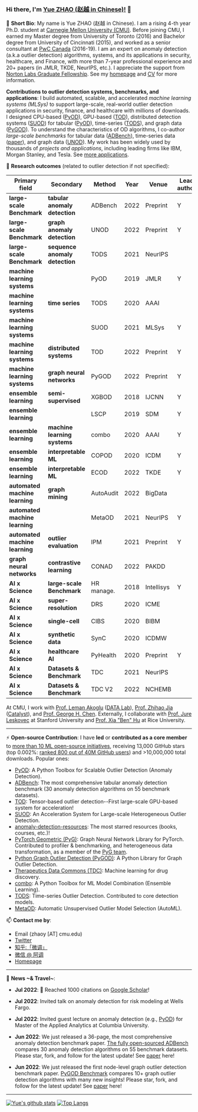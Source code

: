 ### Hi there, I'm [Yue ZHAO (赵越 in Chinese)!](https://www.andrew.cmu.edu/user/yuezhao2/) 👋

🌱 **Short Bio**: My name is Yue ZHAO (赵越 in Chinese). I am a rising 4-th year Ph.D. student at 
[Carnegie Mellon University (CMU)](https://www.cmu.edu/).
Before joining CMU, I earned my Master degree from University of Toronto (2016) and Bachelor degree from University of Cincinnati (2015), and worked as a senior consultant at [PwC Canada](https://www.pwc.com/ca/en.html) (2016-19). 
I am an expert on anomaly detection (a.k.a outlier detection) algorithms, systems, and its applications in security, healthcare, and Finance, 
with more than 7-year professional experience and 20+ papers (in JMLR, TKDE, NeurIPS, etc.). 
I appreciate the support from [Norton Labs Graduate Fellowship](https://www.nortonlifelock.com/us/en/research-labs/news/2022-fellowship-winners/).
See my [homepage](https://www.andrew.cmu.edu/user/yuezhao2/) and [CV](https://www.andrew.cmu.edu/user/yuezhao2/files/ZHAO_YUE_CV.pdf) for more information.

**Contributions to outlier detection systems, benchmarks, and applications**: I build automated, scalable, and accelerated *machine learning systems (MLSys)* to support large-scale, 
real-world outlier detection applications in security, finance, and healthcare with millions of downloads. 
I designed CPU-based ([PyOD](https://github.com/yzhao062/pyod)), 
GPU-based ([TOD](https://github.com/yzhao062/tod)), 
distributed detection systems ([SUOD](https://github.com/yzhao062/suod)) 
for tabular ([PyOD](https://github.com/yzhao062/pyod)), time-series ([TODS](https://github.com/datamllab/tods)), 
and graph data ([PyGOD](https://github.com/pygod-team/pygod)). 
To understand the characteristics of OD algorithms, I co-author *large-scale benchmarks* for tabular data ([ADBench](https://www.andrew.cmu.edu/user/yuezhao2/papers/22-preprint-adbench.pdf)),
time-series data ([paper](https://openreview.net/forum?id=r8IvOsnHchr)), and graph data ([UNOD](https://arxiv.org/abs/2206.10071)).
My work has been widely used by thousands of *projects and applications*, including leading firms like IBM, Morgan Stanley, and Tesla. See [more applications](https://github.com/yzhao062/pyod/network/dependents).


🔭 **Research outcomes** (related to outlier detection if not specified):

| **Primary field**                 | **Secondary**                	| **Method**    	| **Year** 	| **Venue**  	| **Lead author** 	    |
|--------------------------------	|------------------------------	|---------------	|----------	|------------	|--------------------	|
| **large-scale Benchmark**      	| **tabular anomaly detection** | ADBench          	| 2022     	| Preprint      | Y                  	|
| **large-scale Benchmark**      	| **graph anomaly detection**   | UNOD          	| 2022     	| Preprint      | Y                  	|
| **large-scale Benchmark**       	| **sequence anomaly detection**| TODS          	| 2021     	| NeurIPS       |                    	|
| **machine learning systems**   	|                              	| PyOD          	| 2019     	| JMLR       	| Y                  	|
| **machine learning systems**   	| **time series**              	| TODS          	| 2020     	| AAAI          |                    	|
| **machine learning systems**   	|                              	| SUOD          	| 2021     	| MLSys      	| Y                  	|
| **machine learning systems**   	| **distributed systems**  	    | TOD           	| 2022     	| Preprint   	| Y                  	|
| **machine learning systems**   	| **graph neural networks**    	| PyGOD         	| 2022     	| Preprint   	| Y                  	|
| **ensemble learning**          	| **semi-supervised**          	| XGBOD         	| 2018     	| IJCNN      	| Y                  	|
| **ensemble learning**          	|                              	| LSCP          	| 2019     	| SDM        	| Y                  	|
| **ensemble learning**          	| **machine learning systems** 	| combo         	| 2020     	| AAAI       	| Y                  	|
| **ensemble learning**          	| **interpretable ML**         	| COPOD         	| 2020     	| ICDM       	| Y                  	|
| **ensemble learning**          	| **interpretable ML**         	| ECOD          	| 2022     	| TKDE       	| Y                  	|
| **automated machine learning** 	| **graph mining**             	| AutoAudit     	| 2022     	| BigData    	|                    	|
| **automated machine learning** 	|                              	| MetaOD        	| 2021     	| NeurIPS    	| Y                  	|
| **automated machine learning** 	| **outlier evaluation**        | IPM           	| 2021     	| Preprint    	| Y                  	|
| **graph neural networks**      	| **contrastive learning**     	| CONAD         	| 2022     	| PAKDD      	|                    	|
| **AI x Science**               	| **large-scale Benchmark**     | HR manage.     	| 2018     	| Intellisys 	| Y                  	|
| **AI x Science**               	| **super-resolution**          | DRS          	    | 2020     	| ICME       	|                    	|
| **AI x Science**               	| **single-cell**               | CIBS          	| 2020     	| BIBM       	|                    	|
| **AI x Science**               	| **synthetic data**            | SynC              | 2020     	| ICDMW       	|                    	|
| **AI x Science**               	| **healthcare AI**             | PyHealth      	| 2020     	| Preprint   	| Y                  	|
| **AI x Science**               	| **Datasets & Benchmark**      | TDC           	| 2021     	| NeurIPS    	|                    	|
| **AI x Science**               	| **Datasets & Benchmark**      | TDC V2           	| 2022     	| NCHEMB    	|                    	|


At CMU, I work with [Prof. Leman Akoglu](http://www.cs.cmu.edu/~lakoglu/) ([DATA Lab](https://datalab.heinz.cmu.edu/)),
[Prof. Zhihao Jia](https://cs.cmu.edu/~zhihaoj2) ([Catalyst](https://catalyst.cs.cmu.edu/)), 
and [Prof. George H. Chen](http://www.andrew.cmu.edu/user/georgech/). 
Externally, I collaborate with [Prof. Jure Leskovec](https://cs.stanford.edu/~jure/) at Stanford University and 
[Prof. Xia "Ben" Hu](https://cs.rice.edu/~xh37/index.html) at Rice University.


----

⚡  **Open-source Contribution**: I have **led** or **contributed as a core member** to [more than 10 ML open-source initiatives](https://github.com/yzhao062), 
receiving 13,000 GitHub stars (top 0.002%: [ranked 800 out of 40M GitHub users](https://gitstar-ranking.com/yzhao062)) and >10,000,000 total downloads.
Popular ones:
* [PyOD](https://github.com/yzhao062/pyod): A Python Toolbox for Scalable Outlier Detection (Anomaly Detection).
* [ADBench](https://github.com/Minqi824/ADBench): The most comprehensive tabular anomaly detection benchmark (30 anomaly detection algorithms on 55 benchmark datasets).
* [TOD](https://github.com/yzhao062/pytod): Tensor-based outlier detection--First large-scale GPU-based system for acceleration!
* [SUOD](https://github.com/yzhao062/SUOD): An Acceleration System for Large-scale Heterogeneous Outlier Detection.
* [anomaly-detection-resources](https://github.com/yzhao062/anomaly-detection-resources): The most starred resources (books, courses, etc.)!
* [PyTorch Geometric (PyG)](https://www.pyg.org/): Graph Neural Network Library for PyTorch. Contributed to profiler & benchmarking, and heterogeneous data transformation, as a member of the [PyG team](https://github.com/pyg-team).
* [Python Graph Outlier Detection (PyGOD)](https://www.pygod.org/): A Python Library for Graph Outlier Detection.
* [Therapeutics Data Commons (TDC)](https://tdcommons.ai/): Machine learning for drug discovery.
* [combo](https://github.com/yzhao062/combo): A Python Toolbox for ML Model Combination (Ensemble Learning).
* [TODS](https://github.com/datamllab/tods): Time-series Outlier Detection. Contributed to core detection models.
* [MetaOD](https://github.com/yzhao062/metaod): Automatic Unsupervised Outlier Model Selection (AutoML).


📫 **Contact me by**:
- Email (zhaoy [AT] cmu.edu)
- [Twitter](https://twitter.com/yzhao062)
- [知乎:「微调」](https://www.zhihu.com/people/breaknever)
- [微信 @ 阿调](https://www.andrew.cmu.edu/user/yuezhao2/files/ID_breaknever.jpg)
- [Homepage](https://www.andrew.cmu.edu/user/yuezhao2/)


----

💬 **News ~& Travel~**:

- **Jul 2022**: &#127775; Reached 1000 citations on [Google Scholar](https://scholar.google.com/citations?user=zoGDYsoAAAAJ)!

- **Jul 2022**: Invited talk on anomaly detection for risk modeling at Wells Fargo.

- **Jul 2022**: Invited guest lecture on anomaly detection (e.g., [PyOD](https://github.com/yzhao062/pyod)) for Master of the Applied Analytics at Columbia University.

- **Jun 2022**: We just released a 36-page, the most comprehensive anomaly detection benchmark paper. 
[The fully open-sourced ADBench](https://github.com/Minqi824/ADBench) compares 30 anomaly detection algorithms on 55 benchmark datasets.
Please star, fork, and follow for the latest update!
See [paper](https://www.andrew.cmu.edu/user/yuezhao2/papers/22-preprint-adbench.pdf) here!

- **Jun 2022**: We just released the first node-level graph outlier detection benchmark paper. 
[PyGOD Benchmark](https://github.com/pygod-team/pygod/tree/main/benchmark) compares 10+ graph outlier detection algorithms with many new insights!
Please star, fork, and follow for the latest update!
See [paper](https://arxiv.org/abs/2206.10071) here!



----

[![Yue's github stats](https://github-readme-stats.vercel.app/api?username=yzhao062&theme=material-palenight&count_private=true&hide=contribs)](https://github.com/anuraghazra/github-readme-stats)
[![Top Langs](https://github-readme-stats.vercel.app/api/top-langs/?username=yzhao062&theme=material-palenight&hide=Jupyter&layout=compact)](https://github.com/anuraghazra/github-readme-stats)

<!--
**yzhao062/yzhao062** is a ✨ _special_ ✨ repository because its `README.md` (this file) appears on your GitHub profile.

Here are some ideas to get you started:

- 🔭 I’m currently working on ...
- 🌱 I’m currently learning ...
- 👯 I’m looking to collaborate on ...
- 🤔 I’m looking for help with ...
- 💬 Ask me about ...
- 📫 How to reach me: ...
- 😄 Pronouns: ...
- ⚡ Fun fact: ...

I am the author/core developer of various machine learning tools and systems with more than millions of downloads. 
-->
